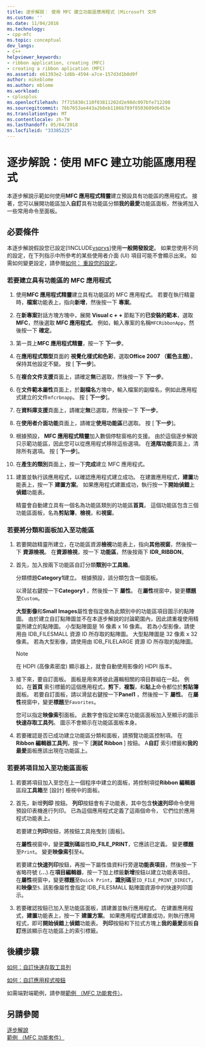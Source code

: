 ```yaml
---
title: 逐步解說： 使用 MFC 建立功能區應用程式 |Microsoft 文件
ms.custom: ''
ms.date: 11/04/2016
ms.technology:
- cpp-mfc
ms.topic: conceptual
dev_langs:
- C++
helpviewer_keywords:
- ribbon application, creating (MFC)
- creating a ribbon aplication (MFC)
ms.assetid: e61393e2-1d6b-4594-a7ce-157d3d1b0d9f
author: mikeblome
ms.author: mblome
ms.workload:
- cplusplus
ms.openlocfilehash: 7f715830c110f03811202d2e98dc097bfe712208
ms.sourcegitcommit: 76b7653ae443a2b8eb1186b789f8503609d6453e
ms.translationtype: MT
ms.contentlocale: zh-TW
ms.lasthandoff: 05/04/2018
ms.locfileid: "33385225"
---
```

# <a name="walkthrough-creating-a-ribbon-application-by-using-mfc"></a>逐步解說：使用 MFC 建立功能區應用程式
本逐步解說示範如何使用**MFC 應用程式精靈**建立預設具有功能區的應用程式。 接著，您可以展開功能區加入**自訂**具有功能區分類**我的最愛**功能區面板，然後將加入一些常用命令至面板。  
  
## <a name="prerequisites"></a>必要條件  
 本逐步解說假設您已設定[!INCLUDE[vsprvs](../assembler/masm/includes/vsprvs_md.md)]使用**一般開發設定**。 如果您使用不同的設定，在下列指示中所參考的某些使用者介面 (UI) 項目可能不會顯示出來。 如需如何變更設定，請參閱[如何： 重設您的設定](http://msdn.microsoft.com/en-us/c95c51be-e609-4769-abba-65e6beedec76)。  
  
### <a name="to-create-an-mfc-application-that-has-a-ribbon"></a>若要建立具有功能區的 MFC 應用程式  
  
1.  使用**MFC 應用程式精靈**建立具有功能區的 MFC 應用程式。 若要在執行精靈時，**檔案**功能表上，指向**新增**，然後按一下 **專案**。  
  
2.  在**新專案**對話方塊方塊中，展開  **Visual c + +** 節點下的**已安裝的範本**，選取**MFC**，然後選取  **MFC 應用程式**。 例如，輸入專案的名稱`MFCRibbonApp`，然後按一下 **確定**。  
  
3.  第一頁上**MFC 應用程式精靈**，按一下 **下一步**。  
  
4.  在**應用程式類型**頁面的 **視覺化樣式和色彩**，選取**Office 2007 （藍色主題）**。 保持其他設定不變。 按 [ **下一步**]。  
  
5.  在**複合文件支援**頁面上，請確定**無**已選取，然後按一下 **下一步**。  
  
6.  在**文件範本屬性**頁面上，於**副檔名**方塊中，輸入檔案的副檔名，例如此應用程式建立的文件`mfcrbnapp`。 按 [ **下一步**]。  
  
7.  在**資料庫支援**頁面上，請確定**無**已選取，然後按一下 **下一步**。  
  
8.  在**使用者介面功能**頁面上，請確定**使用功能區**已選取。 按 [ **下一步**]。  
  
9. 根據預設， **MFC 應用程式精靈**加入數個停駐窗格的支援。 由於這個逐步解說只示範功能區，因此您可以從應用程式移除這些選項。 在**進階功能**頁面上，清除所有選項。 按 [ **下一步**]。  
  
10. 在**產生的類別**頁面上，按一下**完成**建立 MFC 應用程式。  
  
11. 建置並執行該應用程式，以確認應用程式建立成功。 在建置應用程式，**建置**功能表上，按一下 **建置方案**。 如果應用程式建置成功，執行按一下**開始偵錯**上**偵錯**功能表。  
  
     精靈會自動建立具有一個名為功能區類別的功能區**首頁**。 這個功能區包含三個功能區面板，名為**剪貼簿**，**檢視**，和**視窗**。  
  
### <a name="to-add-a-category-and-panel-to-the-ribbon"></a>若要將分類和面板加入至功能區  
  
1.  若要開啟精靈所建立，在功能區資源**檢視**功能表上，指向**其他視窗**，然後按一下 **資源檢視**。 在**資源檢視**，按一下 **功能區**，然後按兩下  **IDR_RIBBON**。  
  
2.  首先，加入按兩下功能區自訂分類**類別**中**工具箱**。  
  
     分類標題**Category1**建立。 根據預設，該分類包含一個面板。  
  
     以滑鼠右鍵按一下**Category1** ，然後按一下 **屬性**。 在**屬性**視窗中，變更**標題**至`Custom`。  
  
     **大型影像**和**Small Images**屬性會指定做為此類別中的功能區項目圖示的點陣圖。 由於建立自訂點陣圖並不在本逐步解說的討論範圍內，因此請重複使用精靈所建立的點陣圖。 小型點陣圖是 16 像素 x 16 像素。 若為小型影像，請使用由 IDB_FILESMALL 資源 ID 所存取的點陣圖。 大型點陣圖是 32 像素 x 32 像素。 若為大型影像，請使用由 IDB_FILELARGE 資源 ID 所存取的點陣圖。  
  
    > [!NOTE]
    >  在 HDPI (高像素密度) 顯示器上，就會自動使用影像的 HDPI 版本。  
  
3.  接下來，要自訂面板。 面板是用來將彼此邏輯相關的項目群組在一起。 例如，在**首頁** 索引標籤的這個應用程式，**剪下**，**複製**，和**貼上**命令都位於**剪貼簿**面板。 若要自訂面板，請以滑鼠右鍵按一下**Panel1** ，然後按一下 **屬性**。 在**屬性**視窗中，變更**標題**至`Favorites`。  
  
     您可以指定**映像索引**面板。 此數字會指定如果在功能區面板加入至顯示的圖示**快速存取工具列**。 圖示不會顯示在功能區面板本身。  
  
4.  若要確認是否已成功建立功能區分類和面板，請預覽功能區控制項。 在**Ribbon 編輯器工具列**，按一下 [**測試 Ribbon** ] 按鈕。 A**自訂** 索引標籤和**我的最愛**面板應該出現在功能區上。  
  
### <a name="to-add-elements-to-the-ribbon-panels"></a>若要將項目加入至功能區面板  
  
1.  若要將項目加入至您在上一個程序中建立的面板，將控制項從**Ribbon 編輯器**區段**工具箱**至 [設計] 檢視中的面板。  
  
2.  首先，新增**列印** 按鈕。 **列印**按鈕會有子功能表，其中包含**快速列印**命令使用預設印表機進行列印。 已為這個應用程式定義了這兩個命令， 它們位於應用程式功能表上。  
  
     若要建立**列印**按鈕，將按鈕工具拖曳到 [面板]。  
  
     在**屬性**視窗中，變更**識別碼**屬性**ID_FILE_PRINT**，它應該已定義。 變更**標題**至`Print`。 變更**映像索引**至`4`。  
  
     若要建立**快速列印**按鈕，再按一下屬性值資料行旁邊**功能表項目**，然後按一下省略符號 (**...**).在**項目編輯器**，按一下加上標籤**新增**按鈕以建立功能表項目。 在**屬性**視窗中，變更**標題**至`Quick Print`，**識別碼**至`ID_FILE_PRINT_DIRECT`，和**映像**至`5`. 該影像屬性會指定 IDB_FILESMALL 點陣圖資源中的快速列印圖示。  
  
3.  若要確認按鈕已加入至功能區面板，請建置並執行應用程式。 在建置應用程式，**建置**功能表上，按一下 **建置方案**。 如果應用程式建置成功，則執行應用程式，即可**開始偵錯**上**偵錯**功能表。 **列印**按鈕和下拉式方塊上**我的最愛**面板**自訂**應該顯示在功能區上的索引標籤。  
  
## <a name="next-steps"></a>後續步驟  
 [如何：自訂快速存取工具列](../mfc/how-to-customize-the-quick-access-toolbar.md)  
  
 [如何：自訂應用程式按鈕](../mfc/how-to-customize-the-application-button.md)  
  
 如需端對端範例，請參閱[範例 （MFC 功能套件）](../visual-cpp-samples.md)。  
  
## <a name="see-also"></a>另請參閱  
 [逐步解說](../mfc/walkthroughs-mfc.md)   
 [範例 （MFC 功能套件）](../visual-cpp-samples.md)

